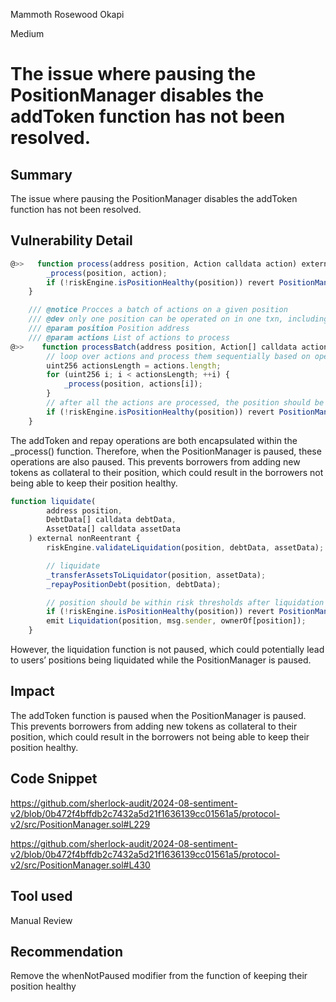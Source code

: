 Mammoth Rosewood Okapi

Medium

# The issue where pausing the PositionManager disables the addToken function has not been resolved.



## Summary
The issue where pausing the PositionManager disables the addToken function has not been resolved.
## Vulnerability Detail
```javascript
@>>   function process(address position, Action calldata action) external nonReentrant whenNotPaused {
        _process(position, action);
        if (!riskEngine.isPositionHealthy(position)) revert PositionManager_HealthCheckFailed(position);
    }

    /// @notice Procces a batch of actions on a given position
    /// @dev only one position can be operated on in one txn, including creation
    /// @param position Position address
    /// @param actions List of actions to process
@>>    function processBatch(address position, Action[] calldata actions) external nonReentrant whenNotPaused {
        // loop over actions and process them sequentially based on operation
        uint256 actionsLength = actions.length;
        for (uint256 i; i < actionsLength; ++i) {
            _process(position, actions[i]);
        }
        // after all the actions are processed, the position should be within risk thresholds
        if (!riskEngine.isPositionHealthy(position)) revert PositionManager_HealthCheckFailed(position);
    }
```
The addToken and repay operations are both encapsulated within the _process() function. Therefore, when the PositionManager is paused, these operations are also paused.
This prevents borrowers from adding new tokens as collateral to their position, which could result in the borrowers not being able to keep their position healthy.
```javascript
function liquidate(
        address position,
        DebtData[] calldata debtData,
        AssetData[] calldata assetData
    ) external nonReentrant {
        riskEngine.validateLiquidation(position, debtData, assetData);

        // liquidate
        _transferAssetsToLiquidator(position, assetData);
        _repayPositionDebt(position, debtData);

        // position should be within risk thresholds after liquidation
        if (!riskEngine.isPositionHealthy(position)) revert PositionManager_HealthCheckFailed(position);
        emit Liquidation(position, msg.sender, ownerOf[position]);
    }
```
However, the liquidation function is not paused, which could potentially lead to users’ positions being liquidated while the PositionManager is paused.
## Impact
The addToken function is paused when the PositionManager is paused. This prevents borrowers
from adding new tokens as collateral to their position, which could result in the borrowers not being able to keep their position healthy.
## Code Snippet
https://github.com/sherlock-audit/2024-08-sentiment-v2/blob/0b472f4bffdb2c7432a5d21f1636139cc01561a5/protocol-v2/src/PositionManager.sol#L229

https://github.com/sherlock-audit/2024-08-sentiment-v2/blob/0b472f4bffdb2c7432a5d21f1636139cc01561a5/protocol-v2/src/PositionManager.sol#L430

## Tool used

Manual Review

## Recommendation
Remove the whenNotPaused modifier from the  function of keeping their position healthy